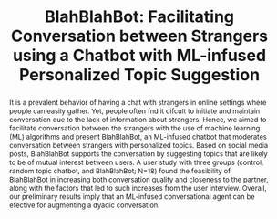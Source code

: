 ---
layout: publication
title: "BlahBlahBot: Facilitating Conversation between Strangers using a Chatbot with ML-infused Personalized Topic Suggestion"
year: 2021
authors:
  - Donghoon Shin
  - Sangwon Yoon
  - Soomin Kim
  - Joonhwan Lee
venue: CHI 2021 Extended Abstracts
venue_full: Extended Abstracts of the 2021 CHI Conference on Human Factors in Computing Systems
note: Late-breaking work
abstract: It is a prevalent behavior of having a chat with strangers in online settings where people can easily gather. Yet, people often fnd it difcult to initiate and maintain conversation due to the lack of information about strangers. Hence, we aimed to facilitate conversation between the strangers with the use of machine learning (ML) algorithms and present BlahBlahBot, an ML-infused chatbot that moderates conversation between strangers with personalized topics. Based on social media posts, BlahBlahBot supports the conversation by suggesting topics that are likely to be of mutual interest between users. A user study with three groups (control, random topic chatbot, and BlahBlahBot; N=18) found the feasibility of BlahBlahBot in increasing both conversation quality and closeness to the partner, along with the factors that led to such increases from the user interview. Overall, our preliminary results imply that an ML-infused conversational agent can be efective for augmenting a dyadic conversation.
poster: chi2021_blahblahbot_poster_conference.pdf
video: 0blBM7xkELw
slide: chi2021_blahblahbot_slide.pdf
category: 
  - "AI / NLP"
  - "Chatbot"
  - "CSCW"
bibtex: |-
  @inproceedings{blahblahbot,
            title = {BlahBlahBot: Facilitating Conversation between Strangers using a Chatbot with ML-infused Personalized Topic Suggestion based on Social Media Posts},
            author = {Shin, Donghoon and Yoon, Sangwon and Kim, Soomin and Lee, Joonhwan},
            year = 2021,
            booktitle = {Extended Abstracts of the 2021 CHI Conference on Human Factors in Computing Systems},
            location = {Yokohama, Japan},
            publisher = {ACM},
            address = {New York, NY, USA},
            series = {CHI EA '21},
            doi = {10.1145/3411763.3451771},
            isbn = {978-1-4503-8095-9/21/05},
            url = {http://doi.acm.org/10.1145/3411763.3451771},
            keywords = {chatbot, topic suggestion, computer mediated communication, chat moderation}
          }
featured: true
---